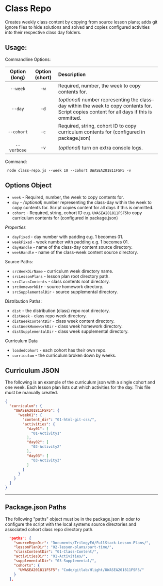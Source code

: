 # Class Repo

Creates weekly class content by copying from source lesson plans; adds git ignore files to hide solutions and solved and copies configured activities into their respective class day folders.

## Usage:

Commandline Options:

| Option (long) | Option (short) | Description
| :---: | :---: | :---------|
`--week` | `-w` | Required, number, the week to copy contents for. |
`--day` | `-d` | _(optional)_ number representing the class-day within the week to copy contents for. Script copies content for all days if this is ommitted. |
`--cohort` | `-c` | Required, string, cohort ID to copy curriculum contents for (configured in package.json) |
|`--verbose` | `-v`| _(optional)_ turn on extra console logs. |

Command:

```shell
 node class-repo.js --week 10 --cohort UWASEA201811FSF5 -v
```

## Options Object

- `week` - Required, number, the week to copy contents for.
- `day` - _(optional)_ number representing the class-day within the week to copy contents for. Script copies content for all days if this is ommitted.
- `cohort` - Required, string, cohort ID e.g. `UWASEA201811FSF5`to copy curriculum contents for (configured in package.json)

*Properties*

- `dayFixed` - day number with padding e.g. 1 becomes 01.
- `weekFixed` - week number with padding e.g. 1 becomes 01.
- `dayHandle` - name of the class-day content source directory.
- `weekHandle` - name of the class-week content source directory.

Source Paths:

- `srcWeekDirName` - curriculum week directory name.
- `srcLessonPlans` - lesson plan root directory path.
- `srcClassContents` - class contents root directory.
- `srcHomeworkDir` - source homework directory.
- `srcSupplementalDir` - source supplemental directory.

Distribution Paths:

- `dist` - the distribution (class) repo root directory.
- `distWeek` - class repo week directory.
- `distWeekContentDir` - class week content directory.
- `distWeekHomeworkDir` - class week homework directory.
- `distSupplementalDir` - class week supplemental directory.

Curriculum Data

- `loadedCohort` - each cohort has their own repo.
- `curriculum` - the curriculum broken down by weeks.

## Curriculum JSON

The following is an example of the curriculum json with a single cohort and one week.
Each lesson plan lists out which activities for the day. This file must be manually created.


```json
{
  "curriculum": {
    "UWASEA201811FSF5": {
      "week01": {
        "content_dir": "01-html-git-css/",
        "activities": {
          "day01": [
            "01-Activity1"
          ],
          "day02": [
            "02-Activity2"
          ],
          "day03": [
            "03-Activity3"
          ]
        }
      }
    }
  }
}
```

---

## Package.json Paths

The following "paths" object must be in the package.json in oder to configure the script with the local systems source directories and associated cohort class repo directory path. 

```json
  "paths": {
    "sourceRepoDir": "Documents/TrilogyEd/FullStack-Lesson-Plans/",
    "lessonPlanDir": "02-lesson-plans/part-time/",
    "classContentDir": "01-Class-Content/",
    "activitiesDir": "01-Activities/",
    "supplementalDir": "03-Supplemental/",
    "cohorts": {
      "UWASEA201811FSF5": "Code/gitlab/Hlight/UWASEA201811FSF5/"
    }
  },
```